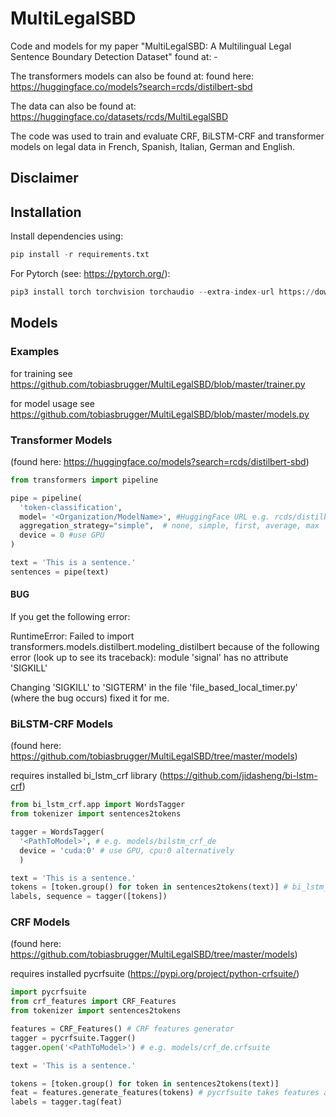# MultiLegalSBD

Code and models for my paper "MultiLegalSBD: A Multilingual Legal Sentence Boundary Detection Dataset" found at: -

The transformers models can also be found at: found here: https://huggingface.co/models?search=rcds/distilbert-sbd

The data can also be found at: https://huggingface.co/datasets/rcds/MultiLegalSBD

The code was used to train and evaluate CRF, BiLSTM-CRF and transformer models on legal data in French, Spanish, Italian, German and English.

## Disclaimer

## Installation

Install dependencies using:
```py
pip install -r requirements.txt
```

For Pytorch (see: https://pytorch.org/):
```py
pip3 install torch torchvision torchaudio --extra-index-url https://download.pytorch.org/whl/cu117
```

## Models
### Examples
for training see https://github.com/tobiasbrugger/MultiLegalSBD/blob/master/trainer.py

for model usage see https://github.com/tobiasbrugger/MultiLegalSBD/blob/master/models.py

### Transformer Models 
(found here: https://huggingface.co/models?search=rcds/distilbert-sbd)

```py
from transformers import pipeline

pipe = pipeline(
  'token-classification',
  model= '<Organization/ModelName>', #HuggingFace URL e.g. rcds/distilbert-SBD-fr-judgements-laws
  aggregation_strategy="simple",  # none, simple, first, average, max
  device = 0 #use GPU
)

text = 'This is a sentence.'
sentences = pipe(text)
```

#### BUG
If you get the following error:

RuntimeError: Failed to import transformers.models.distilbert.modeling_distilbert because of the following error (look up to see its traceback):
module 'signal' has no attribute 'SIGKILL'

Changing 'SIGKILL' to 'SIGTERM' in the file 'file_based_local_timer.py' (where the bug occurs) fixed it for me.

### BiLSTM-CRF Models
(found here: https://github.com/tobiasbrugger/MultiLegalSBD/tree/master/models)

requires installed bi_lstm_crf library (https://github.com/jidasheng/bi-lstm-crf)

```py
from bi_lstm_crf.app import WordsTagger
from tokenizer import sentences2tokens

tagger = WordsTagger(
  '<PathToModel>', # e.g. models/bilstm_crf_de
  device = 'cuda:0' # use GPU, cpu:0 alternatively
  )

text = 'This is a sentence.'
tokens = [token.group() for token in sentences2tokens(text)] # bi_lstm_crf requires pre-tokenized input text
labels, sequence = tagger([tokens])
```

### CRF Models
(found here: https://github.com/tobiasbrugger/MultiLegalSBD/tree/master/models)

requires installed pycrfsuite (https://pypi.org/project/python-crfsuite/)
```py
import pycrfsuite
from crf_features import CRF_Features
from tokenizer import sentences2tokens

features = CRF_Features() # CRF features generator
tagger = pycrfsuite.Tagger()
tagger.open('<PathToModel>') # e.g. models/crf_de.crfsuite

text = 'This is a sentence.'

tokens = [token.group() for token in sentences2tokens(text)] 
feat = features.generate_features(tokens) # pycrfsuite takes features as input rather than tokenized text
labels = tagger.tag(feat)
```
